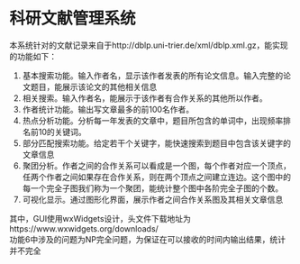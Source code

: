 # 科研文献管理系统

本系统针对的文献记录来自于http://dblp.uni-trier.de/xml/dblp.xml.gz，能实现的功能如下：
<ol>
  <li>
    基本搜索功能。输入作者名，显示该作者发表的所有论文信息。输入完整的论文题目，能展示该论文的其他相关信息
  </li>
  <li>
    相关搜索。输入作者名，能展示于该作者有合作关系的其他所以作者。
  </li>
  <li>
    作者统计功能。输出写文章最多的前100名作者。
  </li>
  <li>
    热点分析功能。分析每一年发表的文章中，题目所包含的单词中，出现频率排名前10的关键词。
  </li>
  <li>
    部分匹配搜索功能。给定若干个关键字，能快速搜索到题目中包含该关键字的文章信息
  </li>
  <li>
    聚团分析。作者之间的合作关系可以看成是一个图，每个作者对应一个顶点，任两个作者之间如果存在合作关系，则在两个顶点之间建立连边。这个图中的每一个完全子图我们称为一个聚团，能统计整个图中各阶完全子图的个数。
  </li>
  <li>
    可视化显示。通过图形化界面，展示作者之间合作关系图及其相关文章信息
  </li>
</ol>
其中，GUI使用wxWidgets设计，头文件下载地址为https://www.wxwidgets.org/downloads/<br/>
功能6中涉及的问题为NP完全问题，为保证在可以接收的时间内输出结果，统计并不完全
